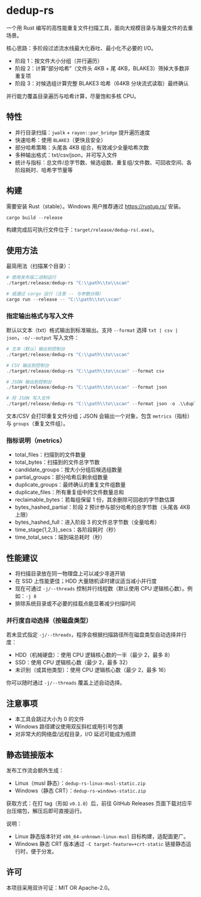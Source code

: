 # dedup-rs

一个用 Rust 编写的高性能重复文件扫描工具，面向大规模目录与海量文件的去重场景。

核心思路：多阶段过滤流水线最大化吞吐、最小化不必要的 I/O。

- 阶段 1：按文件大小分组（并行遍历）
- 阶段 2：计算“部分哈希”（文件头 4KB + 尾 4KB，BLAKE3）筛掉大多数非重复项
- 阶段 3：对候选组计算完整 BLAKE3 哈希（64KB 分块流式读取）最终确认

并行能力覆盖目录遍历与哈希计算，尽量饱和多核 CPU。

## 特性

- 并行目录扫描：`jwalk` + `rayon::par_bridge` 提升遍历速度
- 快速哈希：使用 `BLAKE3`（更快且安全）
- 部分哈希策略：头尾各 4KB 组合，有效减少全量哈希次数
- 多种输出格式：txt/csv/json，并可写入文件
- 统计与指标：总文件/总字节数、候选组数、重复组/文件数、可回收空间、各阶段耗时、哈希字节量等

## 构建

需要安装 Rust（stable）。Windows 用户推荐通过 https://rustup.rs/ 安装。

```powershell
cargo build --release
```

构建完成后可执行文件位于：`target/release/dedup-rs(.exe)`。

## 使用方法

最简用法（扫描某个目录）：

```powershell
# 使用发布版二进制运行
./target/release/dedup-rs "C:\\path\\to\\scan"

# 或通过 cargo 运行（注意 -- 与参数分隔）
cargo run --release -- "C:\\path\\to\\scan"
```

### 指定输出格式与写入文件

默认以文本（txt）格式输出到标准输出。支持 `--format` 选择 `txt | csv | json`，`-o/--output` 写入文件：

```powershell
# 文本（默认）输出到控制台
./target/release/dedup-rs "C:\\path\\to\\scan"

# CSV 输出到控制台
./target/release/dedup-rs "C:\\path\\to\\scan" --format csv

# JSON 输出到控制台
./target/release/dedup-rs "C:\\path\\to\\scan" --format json

# 将 JSON 写入文件
./target/release/dedup-rs "C:\\path\\to\\scan" --format json -o .\\duplicates.json
```

文本/CSV 会打印重复文件分组；JSON 会输出一个对象，包含 `metrics`（指标）与 `groups`（重复文件组）。

### 指标说明（metrics）

- total_files：扫描到的文件数量
- total_bytes：扫描到的文件总字节数
- candidate_groups：按大小分组后候选组数量
- partial_groups：部分哈希后剩余组数量
- duplicate_groups：最终确认的重复文件组数量
- duplicate_files：所有重复组中的文件数量总和
- reclaimable_bytes：若每组保留 1 份，其余删除可回收的字节数估算
- bytes_hashed_partial：阶段 2 预计参与部分哈希的总字节数（头尾各 4KB 上限）
- bytes_hashed_full：进入阶段 3 的文件总字节数（全量哈希）
- time_stage{1,2,3}_secs：各阶段耗时（秒）
- time_total_secs：端到端总耗时（秒）

## 性能建议

- 将扫描目录放在同一物理盘上可以减少寻道开销
- 在 SSD 上性能更佳；HDD 大量随机读时建议适当减小并行度
- 现在可通过 `-j/--threads` 控制并行线程数（默认使用 CPU 逻辑核心数）。例如：`-j 8`
- 排除系统目录或不必要的挂载点能显著减少扫描时间

### 并行度自动选择（按磁盘类型）

若未显式指定 `-j/--threads`，程序会根据扫描路径所在磁盘类型自动选择并行度：

- HDD（机械硬盘）：使用 CPU 逻辑核心数的一半（最少 2，最多 8）
- SSD：使用 CPU 逻辑核心数（最少 2，最多 32）
- 未识别（或其他类型）：使用 CPU 逻辑核心数（最少 2，最多 16）

你可以随时通过 `-j/--threads` 覆盖上述自动选择。

## 注意事项

- 本工具会跳过大小为 0 的文件
- Windows 路径建议使用双反斜杠或用引号包裹
- 对非常大的网络盘/远程目录，I/O 延迟可能成为瓶颈

## 静态链接版本

发布工作流会额外生成：

- Linux（musl 静态）：`dedup-rs-linux-musl-static.zip`
- Windows（静态 CRT）：`dedup-rs-windows-static.zip`

获取方式：在打 tag（形如 `v0.1.0`）后，前往 GitHub Releases 页面下载对应平台压缩包，解压后即可直接运行。

说明：

- Linux 静态版本针对 `x86_64-unknown-linux-musl` 目标构建，适配面更广。
- Windows 静态 CRT 版本通过 `-C target-feature=+crt-static` 链接静态运行时，便于分发。

## 许可

本项目采用双许可证：MIT OR Apache-2.0。

